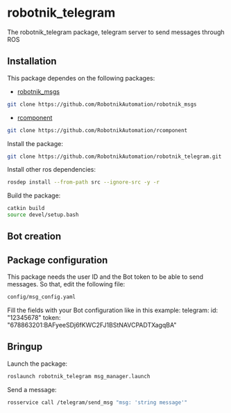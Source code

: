 # robotnik_telegram

The robotnik_telegram package, telegram server to send messages through ROS 

## Installation

This package dependes on the following packages:


* [robotnik_msgs](https://github.com/RobotnikAutomation/robotnik_msgs.git)

```bash
git clone https://github.com/RobotnikAutomation/robotnik_msgs
```

* [rcomponent](https://github.com/RobotnikAutomation/rcomponent.git)

```bash
git clone https://github.com/RobotnikAutomation/rcomponent
```

Install the package:

```bash
git clone https://github.com/RobotnikAutomation/robotnik_telegram.git
```

Install other ros dependencies:

```bash
rosdep install --from-path src --ignore-src -y -r
```

Build the package:

```bash
catkin build
source devel/setup.bash
```
## Bot creation

## Package configuration
This package needs the user ID and the Bot token to be able to send messages. So that, edit the following file:

```bash
config/msg_config.yaml
```
Fill the fields with your Bot configuration like in this example:
telegram:
  id:  "12345678"
  token: "678863201:BAFyeeSDj6fKWC2FJ1BStNAVCPADTXagqBA"
  
## Bringup

Launch the package:
```bash
roslaunch robotnik_telegram msg_manager.launch
```
Send a message:
```bash
rosservice call /telegram/send_msg "msg: 'string message'" 
```


